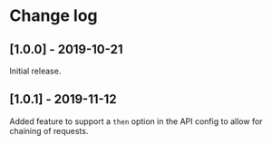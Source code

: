 # Change log

## [1.0.0] - 2019-10-21

Initial release.

## [1.0.1] - 2019-11-12

Added feature to support a `then` option in the API config to allow for chaining of requests.
